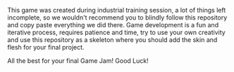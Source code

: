 This game was created during industrial training session, a lot of things left incomplete, so we wouldn't recommend you to blindly follow this repository and copy paste everything we did there.
Game development is a fun and iterative process, requires patience and time, try to use your own creativity and use this repository as a skeleton where you should add the skin and flesh for your final project.

All the best for your final Game Jam! Good Luck!
